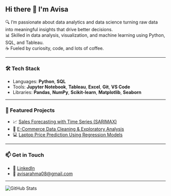 ## Hi there 👋 I'm Avisa

🔍 I’m passionate about data analytics and data science turning raw data into meaningful insights that drive better decisions.  
📊 Skilled in data analysis, visualization, and machine learning using Python, SQL, and Tableau.  
☕ Fueled by curiosity, code, and lots of coffee.

---

### 🛠 Tech Stack
- Languages: **Python**, **SQL**
- Tools: **Jupyter Notebook**, **Tableau**, **Excel**, **Git**, **VS Code**
- Libraries: **Pandas**, **NumPy**, **Scikit-learn**, **Matplotlib**, **Seaborn**

---

### 🚀 Featured Projects
- 📈 [Sales Forecasting with Time Series (SARIMAX)](link-ke-repo)
- 🧹 [E-Commerce Data Cleaning & Exploratory Analysis](link-ke-repo)
- 💻 [Laptop Price Prediction Using Regression Models](link-ke-repo)

---

### 📫 Get in Touch
- 💼 [LinkedIn](https://www.linkedin.com/in/avisa-rahma-benedicta-7b354a200/)
- 📧 avisarahma08@gmail.com

---

![GitHub Stats](https://github-readme-stats.vercel.app/api?username=avisarahmab&show_icons=true&theme=radical)


<!--
**avisarahmab/avisarahmab** is a ✨ _special_ ✨ repository because its `README.md` (this file) appears on your GitHub profile.

Here are some ideas to get you started:

- 🔭 I’m currently working on ...
- 🌱 I’m currently learning ...
- 👯 I’m looking to collaborate on ...
- 🤔 I’m looking for help with ...
- 💬 Ask me about ...
- 📫 How to reach me: ...
- 😄 Pronouns: ...
- ⚡ Fun fact: ...
-->

